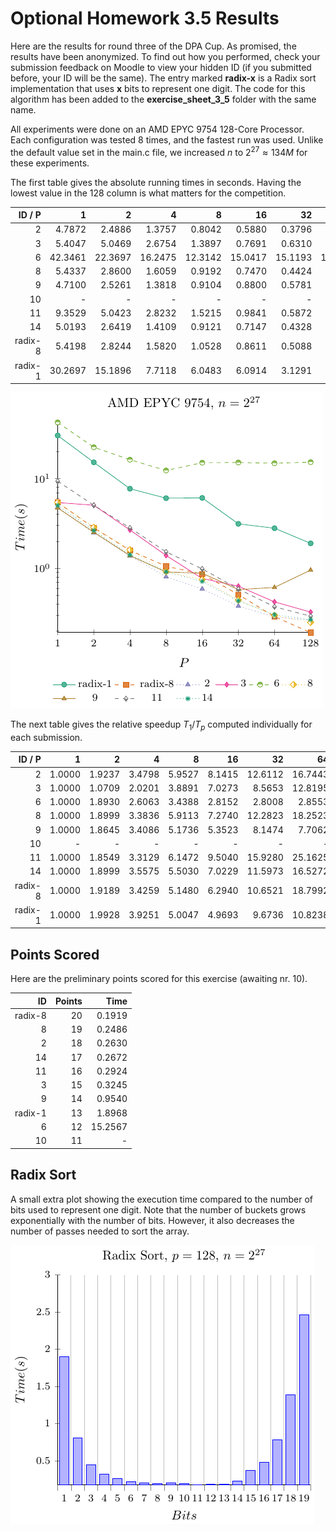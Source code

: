 # Optional Homework 3.5 Results

Here are the results for round three of the DPA Cup. As promised, the results have been anonymized. To find out how you performed, check your submission feedback on Moodle to view your hidden ID (if you submitted before, your ID will be the same). The entry marked **radix-x** is a Radix sort implementation that uses **x** bits to represent one digit. The code for this algorithm has been added to the __exercise_sheet_3_5__ folder with the same name.

All experiments were done on an AMD EPYC 9754 128-Core Processor. Each configuration was tested $8$ times, and the fastest run was used. Unlike the default value set in the main.c file, we increased $n$ to $2^{27} \approx 134M$ for these experiments.

The first table gives the absolute running times in seconds. Having the lowest value in the 128 column is what matters for the competition.

| ID / P | 1 | 2 | 4 | 8 | 16 | 32 | 64 | 128 |
| -: | -: | -: | -: | -: | -: | -: | -: | -: |
| 2 | 4.7872 | 2.4886 | 1.3757 | 0.8042 | 0.5880 | 0.3796 | 0.2859 | 0.2630 |
| 3 | 5.4047 | 5.0469 | 2.6754 | 1.3897 | 0.7691 | 0.6310 | 0.4216 | 0.3245 |
| 6 | 42.3461 | 22.3697 | 16.2475 | 12.3142 | 15.0417 | 15.1193 | 14.8308 | 15.2567 |
| 8 | 5.4337 | 2.8600 | 1.6059 | 0.9192 | 0.7470 | 0.4424 | 0.2977 | 0.2486 |
| 9 | 4.7100 | 2.5261 | 1.3818 | 0.9104 | 0.8800 | 0.5781 | 0.6112 | 0.9540 |
| 10 | - | - | - | - | - | - | - | - |
| 11 | 9.3529 | 5.0423 | 2.8232 | 1.5215 | 0.9841 | 0.5872 | 0.3717 | 0.2924 |
| 14 | 5.0193 | 2.6419 | 1.4109 | 0.9121 | 0.7147 | 0.4328 | 0.3037 | 0.2672 |
| radix-8 | 5.4198 | 2.8244 | 1.5820 | 1.0528 | 0.8611 | 0.5088 | 0.2883 | 0.1919 |
| radix-1 | 30.2697 | 15.1896 | 7.7118 | 6.0483 | 6.0914 | 3.1291 | 2.7966 | 1.8968 |

![results](tex/plot-0.png)

The next table gives the relative speedup $T_1 / T_p$ computed individually for each submission.

| ID / P | 1 | 2 | 4 | 8 | 16 | 32 | 64 | 128 |
| -: | -: | -: | -: | -: | -: | -: | -: | -: |
| 2 | 1.0000 | 1.9237 | 3.4798 | 5.9527 | 8.1415 | 12.6112 | 16.7443 | 18.2023 |
| 3 | 1.0000 | 1.0709 | 2.0201 | 3.8891 | 7.0273 | 8.5653 | 12.8195 | 16.6555 |
| 6 | 1.0000 | 1.8930 | 2.6063 | 3.4388 | 2.8152 | 2.8008 | 2.8553 | 2.7756 |
| 8 | 1.0000 | 1.8999 | 3.3836 | 5.9113 | 7.2740 | 12.2823 | 18.2523 | 21.8572 |
| 9 | 1.0000 | 1.8645 | 3.4086 | 5.1736 | 5.3523 | 8.1474 | 7.7062 | 4.9371 |
| 10 | - | - | - | - | - | - | - | - |
| 11 | 1.0000 | 1.8549 | 3.3129 | 6.1472 | 9.5040 | 15.9280 | 25.1625 | 31.9867 |
| 14 | 1.0000 | 1.8999 | 3.5575 | 5.5030 | 7.0229 | 11.5973 | 16.5272 | 18.7848 |
| radix-8 | 1.0000 | 1.9189 | 3.4259 | 5.1480 | 6.2940 | 10.6521 | 18.7992 | 28.2428 |
| radix-1 | 1.0000 | 1.9928 | 3.9251 | 5.0047 | 4.9693 | 9.6736 | 10.8238 | 15.9583 |

## Points Scored

Here are the preliminary points scored for this exercise (awaiting nr. 10).

| ID | Points | Time |
| -: | -: | -: |
| radix-8 | 20 | 0.1919 |
| 8 | 19 | 0.2486 |
| 2 | 18 | 0.2630 |
| 14 | 17 | 0.2672 |
| 11 | 16 | 0.2924 |
| 3 | 15 | 0.3245 |
| 9 | 14 | 0.9540 |
| radix-1 | 13 | 1.8968 |
| 6 | 12 | 15.2567 |
| 10 | 11 | - |

## Radix Sort

A small extra plot showing the execution time compared to the number of bits used to represent one digit. Note that the number of buckets grows exponentially with the number of bits. However, it also decreases the number of passes needed to sort the array.

![results](tex/plot-1.png)